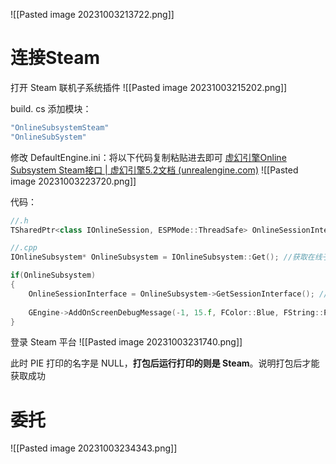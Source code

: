 ![[Pasted image 20231003213722.png]]

# 连接Steam
打开 Steam 联机子系统插件
![[Pasted image 20231003215202.png]]

build. cs 添加模块：
```c++
"OnlineSubsystemSteam"
"OnlineSubSystem"
```

修改 DefaultEngine.ini：将以下代码复制粘贴进去即可
[虚幻引擎Online Subsystem Steam接口 | 虚幻引擎5.2文档 (unrealengine.com)](https://docs.unrealengine.com/5.2/zh-CN/online-subsystem-steam-interface-in-unreal-engine/)
![[Pasted image 20231003223720.png]]

代码：
```c++
//.h
TSharedPtr<class IOnlineSession, ESPMode::ThreadSafe> OnlineSessionInterface; 

//.cpp
IOnlineSubsystem* OnlineSubsystem = IOnlineSubsystem::Get(); //获取在线子系统  

if(OnlineSubsystem)  
{  
    OnlineSessionInterface = OnlineSubsystem->GetSessionInterface(); //获取用于访问会话管理服务的接口  
    
    GEngine->AddOnScreenDebugMessage(-1, 15.f, FColor::Blue, FString::Printf(TEXT("获取子系统 %s"), *OnlineSubsystem->GetSubsystemName().ToString())); //默认为SubsystemNULL  
}
```

登录 Steam 平台
![[Pasted image 20231003231740.png]]

此时 PIE 打印的名字是 NULL，**打包后运行打印的则是 Steam**。说明打包后才能获取成功

# 委托
![[Pasted image 20231003234343.png]]
